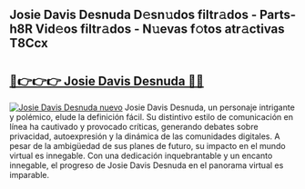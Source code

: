 ## Josie Davis Desnuda D𝚎sn𝚞dos filtr𝚊dos - Parts-h8R Vid𝚎os filtr𝚊dos - N𝚞evas f𝚘tos atr𝚊ctivas T8Ccx

# <h2><a href="http://mb0e19.tromn.icu/?c=Josie+Davis+Desnuda">🔗👉👉👉 Josie Davis Desnuda 🔗🔗</a></h2>

[![Josie Davis Desnuda nuevo](https://i.imgur.com/pEAQMta.gif)](http://mb0e19.tromn.icu/?c=Josie+Davis+Desnuda)
Josie Davis Desnuda, un personaje intrigante y polémico, elude la definición fácil. Su distintivo estilo de comunicación en línea ha cautivado y provocado críticas, generando debates sobre privacidad, autoexpresión y la dinámica de las comunidades digitales. A pesar de la ambigüedad de sus planes de futuro, su impacto en el mundo virtual es innegable. Con una dedicación inquebrantable y un encanto innegable, el progreso de Josie Davis Desnuda en el panorama virtual es imparable.
